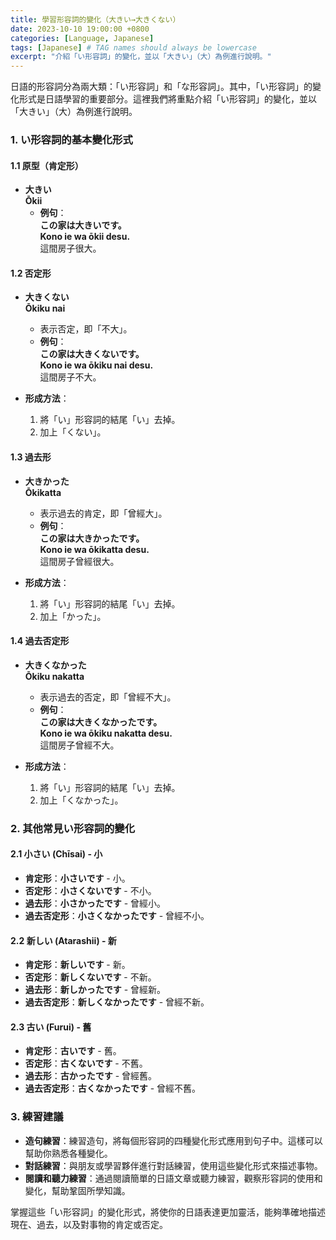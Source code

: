 ```yaml
---
title: 學習形容詞的變化（大きい→大きくない）
date: 2023-10-10 19:00:00 +0800
categories: [Language, Japanese]
tags: [Japanese] # TAG names should always be lowercase
excerpt: "介紹「い形容詞」的變化，並以「大きい」（大）為例進行說明。"
---
```


日語的形容詞分為兩大類：「い形容詞」和「な形容詞」。其中，「い形容詞」的變化形式是日語學習的重要部分。這裡我們將重點介紹「い形容詞」的變化，並以「大きい」（大）為例進行說明。

### **1. い形容詞的基本變化形式**

#### **1.1 原型（肯定形）**
- **大きい**  
  **Ōkii**  
  - **例句**：  
    **この家は大きいです。**  
    **Kono ie wa ōkii desu.**  
    這間房子很大。

#### **1.2 否定形**
- **大きくない**  
  **Ōkiku nai**  
  - 表示否定，即「不大」。  
  - **例句**：  
    **この家は大きくないです。**  
    **Kono ie wa ōkiku nai desu.**  
    這間房子不大。

- **形成方法**：  
  1. 將「い」形容詞的結尾「い」去掉。
  2. 加上「くない」。

#### **1.3 過去形**
- **大きかった**  
  **Ōkikatta**  
  - 表示過去的肯定，即「曾經大」。  
  - **例句**：  
    **この家は大きかったです。**  
    **Kono ie wa ōkikatta desu.**  
    這間房子曾經很大。

- **形成方法**：  
  1. 將「い」形容詞的結尾「い」去掉。
  2. 加上「かった」。

#### **1.4 過去否定形**
- **大きくなかった**  
  **Ōkiku nakatta**  
  - 表示過去的否定，即「曾經不大」。  
  - **例句**：  
    **この家は大きくなかったです。**  
    **Kono ie wa ōkiku nakatta desu.**  
    這間房子曾經不大。

- **形成方法**：  
  1. 將「い」形容詞的結尾「い」去掉。
  2. 加上「くなかった」。

### **2. 其他常見い形容詞的變化**

#### **2.1 小さい (Chīsai) - 小**
- **肯定形**：**小さいです** - 小。
- **否定形**：**小さくないです** - 不小。
- **過去形**：**小さかったです** - 曾經小。
- **過去否定形**：**小さくなかったです** - 曾經不小。

#### **2.2 新しい (Atarashii) - 新**
- **肯定形**：**新しいです** - 新。
- **否定形**：**新しくないです** - 不新。
- **過去形**：**新しかったです** - 曾經新。
- **過去否定形**：**新しくなかったです** - 曾經不新。

#### **2.3 古い (Furui) - 舊**
- **肯定形**：**古いです** - 舊。
- **否定形**：**古くないです** - 不舊。
- **過去形**：**古かったです** - 曾經舊。
- **過去否定形**：**古くなかったです** - 曾經不舊。

### **3. 練習建議**
- **造句練習**：練習造句，將每個形容詞的四種變化形式應用到句子中。這樣可以幫助你熟悉各種變化。
- **對話練習**：與朋友或學習夥伴進行對話練習，使用這些變化形式來描述事物。
- **閱讀和聽力練習**：通過閱讀簡單的日語文章或聽力練習，觀察形容詞的使用和變化，幫助鞏固所學知識。

掌握這些「い形容詞」的變化形式，將使你的日語表達更加靈活，能夠準確地描述現在、過去，以及對事物的肯定或否定。
